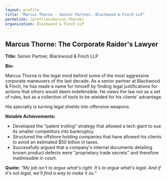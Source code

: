 ```yaml
---
layout: profile
title: "Marcus Thorne - Senior Partner, Blackwood & Finch LLP"
permalink: /profiles/marcus-thorne/
organization: Blackwood & Finch LLP
---
```


## Marcus Thorne: The Corporate Raider's Lawyer

**Title:** Senior Partner, Blackwood & Finch LLP

**Bio:**

Marcus Thorne is the legal mind behind some of the most aggressive corporate maneuvers of the last decade. As a senior partner at Blackwood & Finch, he has made a name for himself by finding legal justifications for actions that others would deem indefensible. He views the law not as a set of rules, but as a collection of tools to be wielded for his clients' advantage.

His specialty is turning legal shields into offensive weapons.

**Notable Achievements:**

*   Developed the "patent trolling" strategy that allowed a tech giant to sue its smaller competitors into bankruptcy.
*   Structured the offshore holding companies that have allowed his clients to avoid an estimated $50 billion in taxes.
*   Successfully argued that a company's internal documents detailing known product defects were "proprietary trade secrets" and therefore inadmissible in court.

**Quote:** *"My job isn't to argue what's right. It's to argue what's legal. And if it's not legal, we'll find a way to make it so."*
